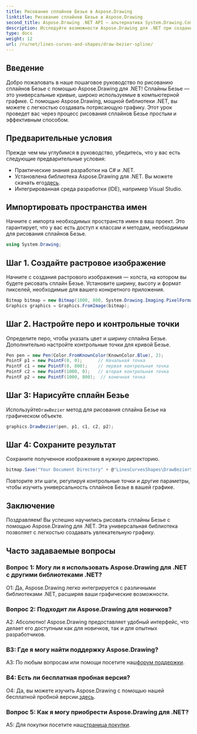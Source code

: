 ```yaml
---
title: Рисование сплайнов Безье в Aspose.Drawing
linktitle: Рисование сплайнов Безье в Aspose.Drawing
second_title: Aspose.Drawing .NET API — альтернатива System.Drawing.Common
description: Исследуйте возможности Aspose.Drawing для .NET при создании потрясающих сплайнов Безье. Следуйте нашему пошаговому руководству для бесшовной разработки графики.
type: docs
weight: 12
url: /ru/net/lines-curves-and-shapes/draw-bezier-spline/
---
```

## Введение

Добро пожаловать в наше пошаговое руководство по рисованию сплайнов Безье с помощью Aspose.Drawing для .NET! Сплайны Безье — это универсальные кривые, широко используемые в компьютерной графике. С помощью Aspose.Drawing, мощной библиотеки .NET, вы можете с легкостью создавать потрясающую графику. Этот урок проведет вас через процесс рисования сплайнов Безье простым и эффективным способом.

## Предварительные условия

Прежде чем мы углубимся в руководство, убедитесь, что у вас есть следующие предварительные условия:

- Практические знания разработки на C# и .NET.
-  Установлена библиотека Aspose.Drawing для .NET. Вы можете скачать его[здесь](https://releases.aspose.com/drawing/net/).
- Интегрированная среда разработки (IDE), например Visual Studio.

## Импортировать пространства имен

Начните с импорта необходимых пространств имен в ваш проект. Это гарантирует, что у вас есть доступ к классам и методам, необходимым для рисования сплайнов Безье.

```csharp
using System.Drawing;
```

## Шаг 1. Создайте растровое изображение

Начните с создания растрового изображения — холста, на котором вы будете рисовать сплайн Безье. Установите ширину, высоту и формат пикселей, необходимые для вашего конкретного приложения.

```csharp
Bitmap bitmap = new Bitmap(1000, 800, System.Drawing.Imaging.PixelFormat.Format32bppPArgb);
Graphics graphics = Graphics.FromImage(bitmap);
```

## Шаг 2. Настройте перо и контрольные точки

Определите перо, чтобы указать цвет и ширину сплайна Безье. Дополнительно настройте контрольные точки для кривой Безье.

```csharp
Pen pen = new Pen(Color.FromKnownColor(KnownColor.Blue), 2);
PointF p1 = new PointF(0, 0);      // Начальная точка
PointF c1 = new PointF(0, 800);    // первая контрольная точка
PointF c2 = new PointF(1000, 0);   // вторая контрольная точка
PointF p2 = new PointF(1000, 800);  // конечная точка
```

## Шаг 3: Нарисуйте сплайн Безье

 Используйте`DrawBezier` метод для рисования сплайна Безье на графическом объекте.

```csharp
graphics.DrawBezier(pen, p1, c1, c2, p2);
```

## Шаг 4: Сохраните результат

Сохраните полученное изображение в нужную директорию.

```csharp
bitmap.Save("Your Document Directory" + @"LinesCurvesShapes\DrawBezierSpline_out.png");
```

Повторите эти шаги, регулируя контрольные точки и другие параметры, чтобы изучить универсальность сплайнов Безье в вашей графике.

## Заключение

Поздравляем! Вы успешно научились рисовать сплайны Безье с помощью Aspose.Drawing для .NET. Эта универсальная библиотека позволяет с легкостью создавать увлекательную графику.

## Часто задаваемые вопросы

### Вопрос 1: Могу ли я использовать Aspose.Drawing для .NET с другими библиотеками .NET?

О1: Да, Aspose.Drawing легко интегрируется с различными библиотеками .NET, расширяя ваши графические возможности.

### Вопрос 2: Подходит ли Aspose.Drawing для новичков?

А2: Абсолютно! Aspose.Drawing предоставляет удобный интерфейс, что делает его доступным как для новичков, так и для опытных разработчиков.

### В3: Где я могу найти поддержку Aspose.Drawing?

 A3: По любым вопросам или помощи посетите наш[форум поддержки](https://forum.aspose.com/c/diagram/17).

### В4: Есть ли бесплатная пробная версия?

 О4: Да, вы можете изучить Aspose.Drawing с помощью нашей бесплатной пробной версии.[здесь](https://releases.aspose.com/).

### Вопрос 5: Как я могу приобрести Aspose.Drawing для .NET?

 A5: Для покупки посетите наш[страница покупки](https://purchase.aspose.com/buy).